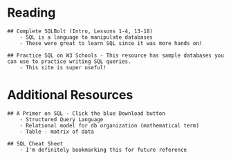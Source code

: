 # Reading
    ## Complete SQLBolt (Intro, Lessons 1-4, 13-18)
        - SQL is a language to manipulate databases
        - These were great to learn SQL since it was more hands on!

    ## Practice SQL on W3 Schools - This resource has sample databases you can use to practice writing SQL queries.
        - This site is super useful!

# Additional Resources
    ## A Primer on SQL - Click the blue Download button
        - Structured Query Language
        - Relational model for db organization (mathematical term)
        - Table - matrix of data

    ## SQL Cheat Sheet
        - I'm definitely bookmarking this for future reference